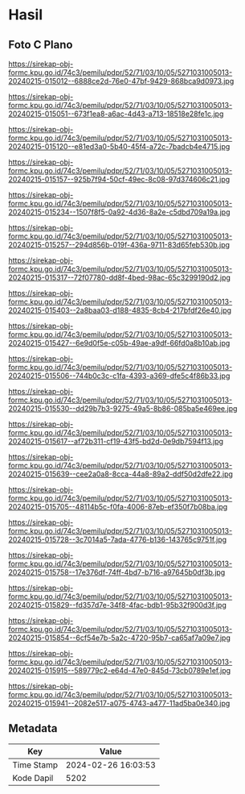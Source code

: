 # Hasil

## Foto C Plano

https://sirekap-obj-formc.kpu.go.id/74c3/pemilu/pdpr/52/71/03/10/05/5271031005013-20240215-015012--6888ce2d-76e0-47bf-9429-868bca9d0973.jpg

https://sirekap-obj-formc.kpu.go.id/74c3/pemilu/pdpr/52/71/03/10/05/5271031005013-20240215-015051--673f1ea8-a6ac-4d43-a713-18518e28fe1c.jpg

https://sirekap-obj-formc.kpu.go.id/74c3/pemilu/pdpr/52/71/03/10/05/5271031005013-20240215-015120--e81ed3a0-5b40-45f4-a72c-7badcb4e4715.jpg

https://sirekap-obj-formc.kpu.go.id/74c3/pemilu/pdpr/52/71/03/10/05/5271031005013-20240215-015157--925b7f94-50cf-49ec-8c08-97d374606c21.jpg

https://sirekap-obj-formc.kpu.go.id/74c3/pemilu/pdpr/52/71/03/10/05/5271031005013-20240215-015234--1507f8f5-0a92-4d36-8a2e-c5dbd709a19a.jpg

https://sirekap-obj-formc.kpu.go.id/74c3/pemilu/pdpr/52/71/03/10/05/5271031005013-20240215-015257--294d856b-019f-436a-9711-83d65feb530b.jpg

https://sirekap-obj-formc.kpu.go.id/74c3/pemilu/pdpr/52/71/03/10/05/5271031005013-20240215-015317--72f07780-dd8f-4bed-98ac-65c3299190d2.jpg

https://sirekap-obj-formc.kpu.go.id/74c3/pemilu/pdpr/52/71/03/10/05/5271031005013-20240215-015403--2a8baa03-d188-4835-8cb4-217bfdf26e40.jpg

https://sirekap-obj-formc.kpu.go.id/74c3/pemilu/pdpr/52/71/03/10/05/5271031005013-20240215-015427--6e9d0f5e-c05b-49ae-a9df-66fd0a8b10ab.jpg

https://sirekap-obj-formc.kpu.go.id/74c3/pemilu/pdpr/52/71/03/10/05/5271031005013-20240215-015506--744b0c3c-c1fa-4393-a369-dfe5c4f86b33.jpg

https://sirekap-obj-formc.kpu.go.id/74c3/pemilu/pdpr/52/71/03/10/05/5271031005013-20240215-015530--dd29b7b3-9275-49a5-8b86-085ba5e469ee.jpg

https://sirekap-obj-formc.kpu.go.id/74c3/pemilu/pdpr/52/71/03/10/05/5271031005013-20240215-015617--af72b311-cf19-43f5-bd2d-0e9db7594f13.jpg

https://sirekap-obj-formc.kpu.go.id/74c3/pemilu/pdpr/52/71/03/10/05/5271031005013-20240215-015639--cee2a0a8-8cca-44a8-89a2-ddf50d2dfe22.jpg

https://sirekap-obj-formc.kpu.go.id/74c3/pemilu/pdpr/52/71/03/10/05/5271031005013-20240215-015705--48114b5c-f0fa-4006-87eb-ef350f7b08ba.jpg

https://sirekap-obj-formc.kpu.go.id/74c3/pemilu/pdpr/52/71/03/10/05/5271031005013-20240215-015728--3c7014a5-7ada-4776-b136-143765c9751f.jpg

https://sirekap-obj-formc.kpu.go.id/74c3/pemilu/pdpr/52/71/03/10/05/5271031005013-20240215-015758--17e376df-74ff-4bd7-b716-a97645b0df3b.jpg

https://sirekap-obj-formc.kpu.go.id/74c3/pemilu/pdpr/52/71/03/10/05/5271031005013-20240215-015829--fd357d7e-34f8-4fac-bdb1-95b32f900d3f.jpg

https://sirekap-obj-formc.kpu.go.id/74c3/pemilu/pdpr/52/71/03/10/05/5271031005013-20240215-015854--6cf54e7b-5a2c-4720-95b7-ca65af7a09e7.jpg

https://sirekap-obj-formc.kpu.go.id/74c3/pemilu/pdpr/52/71/03/10/05/5271031005013-20240215-015915--589779c2-e64d-47e0-845d-73cb0789e1ef.jpg

https://sirekap-obj-formc.kpu.go.id/74c3/pemilu/pdpr/52/71/03/10/05/5271031005013-20240215-015941--2082e517-a075-4743-a477-11ad5ba0e340.jpg


## Metadata

| Key        | Value               |
| ---------- | ------------------- |
| Time Stamp | 2024-02-26 16:03:53 |
| Kode Dapil | 5202                |



